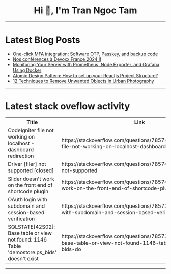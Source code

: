 <h1 align="center">Hi 👋, I'm Tran Ngoc Tam</h1>

---

# Latest Blog Posts 
<!-- BLOG-POST-LIST:START -->
- [One-click MFA integration: Software OTP, Passkey, and backup code](https://dev.to/logto/one-click-mfa-integration-software-otp-passkey-and-backup-code-580e)
- [Nos conférences à Devoxx France 2024 !!](https://dev.to/onepoint/nos-conferences-a-devoxx-france-2024--37kl)
- [Monitoring Your Server with Prometheus, Node Exporter, and Grafana Using Docker](https://dev.to/jobinbiju/monitoring-your-server-with-prometheus-node-exporter-and-grafana-using-docker-1ae7)
- [Atomic Design Pattern: How to set up your Reactjs Project Structure?](https://dev.to/mroman7/atomic-design-pattern-how-to-set-up-your-reactjs-project-structure-44pm)
- [12 Techniques to Remove Unwanted Objects in Urban Photography](https://dev.to/trammygombez/12-techniques-to-remove-unwanted-objects-in-urban-photography-12i4)
<!-- BLOG-POST-LIST:END -->

---

# Latest stack oveflow activity
<table>
  <tr><th>Title</th><th>Link</th></tr>
  <!-- STACKOVERFLOW:START --><tr><td>CodeIgniter file not working on localhost - dashboard redirection</td><td>https://stackoverflow.com/questions/78574088/codeigniter-file-not-working-on-localhost-dashboard-redirection</td></tr><tr><td>Driver [filer] not supported [closed]</td><td>https://stackoverflow.com/questions/78574037/driver-filer-not-supported</td></tr><tr><td>Slider doesn&#39;t work on the front end of shortcode plugin</td><td>https://stackoverflow.com/questions/78574032/slider-doesnt-work-on-the-front-end-of-shortcode-plugin</td></tr><tr><td>OAuth login with subdomain and session-based verification</td><td>https://stackoverflow.com/questions/78573980/oauth-login-with-subdomain-and-session-based-verification</td></tr><tr><td>SQLSTATE[42S02]: Base table or view not found: 1146 Table &#39;demostore.ps_bids&#39; doesn&#39;t exist</td><td>https://stackoverflow.com/questions/78573655/sqlstate42s02-base-table-or-view-not-found-1146-table-demostore-ps-bids-do</td></tr><!-- STACKOVERFLOW:END -->
</table>

---


